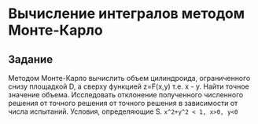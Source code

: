 # Вычисление интегралов методом Монте-Карло

## Задание

Методом Монте-Карло вычислить объем цилиндроида, ограниченного снизу площадкой D, а сверху функцией z=F(x,y) т.е. x - y. Найти точное значение объема.
Исследовать отклонение полученного численного решения от точного решения от точного решения в зависимости от числа испытаний.
Условия, определяющие S. 
``` x^2+y^2 < 1, x>0, y<0 ```
